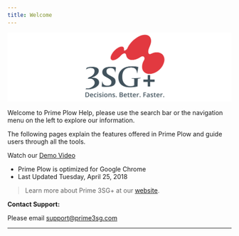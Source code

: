 ```yaml
---
title: Welcome
---
```


![](/img/Logo.png)

Welcome to Prime Plow Help, please use the search bar or the navigation menu on the left to explore our information.

The following pages explain the features offered in Prime Plow and guide users through all the tools.

Watch our [Demo Video](https://www.dropbox.com/s/5gkrv40meplhg3o/PP_Demo01_iphone.m4v?dl=0)

* Prime Plow is optimized for Google Chrome
* Last Updated Tuesday, April 25, 2018

> Learn more about Prime 3SG+ at our [website](https://www.3sgplus.com/).

**Contact Support:**

Please email [support@prime3sg.com](mailto:support@prime3sg.com)

---